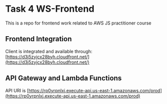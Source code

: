 # Task 4 WS-Frontend
This is a repo for frontend work related to AWS JS practitioner course

## Frontend Integration
Client is integrated and available through: [https://d3j5zyjcx28byh.cloudfront.net/](https://d3j5zyjcx28byh.cloudfront.net/)

## API Gateway and Lambda Functions
API URI is [https://rp0yrpnlxj.execute-api.us-east-1.amazonaws.com/prod](https://rp0yrpnlxj.execute-api.us-east-1.amazonaws.com/prod)
